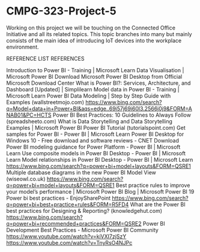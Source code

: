<h1>CMPG-323-Project-5</h1> 
<p>
  Working on this project we will be touching on the Connected Office Initiative and all its related topics.
This topic branches into many but mainly consists of the main idea of introducing IoT devices into the workplace environment.

REFERENCE LIST
REFERENCES

Introduction to Power BI - Training | Microsoft Learn
Data Visualisation | Microsoft Power BI
Download Microsoft Power BI Desktop from Official Microsoft Download Center
What is Power BI?: Services, Architecture, and Dashboard [Updated] | Simplilearn
Model data in Power BI - Training | Microsoft Learn
Power BI Data Modeling | Step by Step Guide with Examples (wallstreetmojo.com)
https://www.bing.com/search?q=Model+data+in+Power+BI&aqs=edge..69i57j69i60l3.2566j0j9&FORM=ANAB01&PC=HCTS
Power BI Best Practices: 10 Guidelines to Always Follow (spreadsheeto.com)
What is Data Storytelling and Data Storytelling Examples | Microsoft Power BI
Power BI Tutorial (tutorialspoint.com)
Get samples for Power BI - Power BI | Microsoft Learn
Power BI Desktop for Windows 10 - Free download and software reviews - CNET Download
Power BI modeling guidance for Power Platform - Power BI | Microsoft Learn
Use composite models in Power BI Desktop - Power BI | Microsoft Learn
Model relationships in Power BI Desktop - Power BI | Microsoft Learn
https://www.bing.com/search?q=power+bi+model+layouts&FORM=QSRE1
Multiple database diagrams in the new Power BI Model View (wiseowl.co.uk)
https://www.bing.com/search?q=power+bi+model+layouts&FORM=QSRE1
Best practice rules to improve your model&#8217;s performance | Microsoft Power BI Blog | Microsoft Power BI
19 Power bi best practices - EnjoySharePoint
https://www.bing.com/search?q=power+bi+best+practice+rules&FORM=R5FD4
What are the Power BI best practices for Designing & Reporting? (knowledgehut.com)
https://www.bing.com/search?q=power+bi+recommended+practices&FORM=QSRE2
Power BI Development Best Practices - Microsoft Power BI Community
https://www.youtube.com/watch?v=kiVXI7zjSzY
https://www.youtube.com/watch?v=TnyRsO4NJPc
